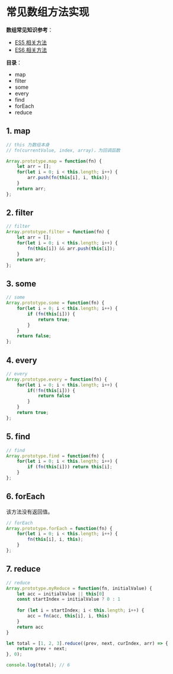 # 常见数组方法实现

**数组常见知识参考**：
* [ES5 相关方法](https://github.com/1194964459/FE-Interview-Notebook/blob/main/JS/%E6%95%B0%E7%BB%84/%E6%95%B0%E7%BB%84%E5%9F%BA%E6%9C%AC%E6%96%B9%E6%B3%95.md)
* [ES6 相关方法](https://github.com/1194964459/FE-Interview-Notebook/blob/main/JS/ES6/%E6%89%A9%E5%B1%95%E4%B8%8E%E6%96%B0%E5%A2%9E_%E6%95%B0%E7%BB%84.md)

**目录**：
* map
* filter
* some
* every
* find
* forEach
* reduce

## 1. map
```js
// this 为数组本身
// fn(currentValue, index, array)，为回调函数

Array.prototype.map = function(fn) {
    let arr = [];
    for(let i = 0; i < this.length; i++) {
        arr.push(fn(this[i], i, this));
    }
    return arr;
};
```

## 2. filter
```js
// filter
Array.prototype.filter = function(fn) {
    let arr = [];
    for(let i = 0; i < this.length; i++) {
        fn(this[i]) && arr.push(this[i]);
    }
    return arr;
};
```

## 3. some
```js
// some
Array.prototype.some = function(fn) {
    for(let i = 0; i < this.length; i++) {
        if (fn(this[i])) {
            return true;
        }
    }
    return false;
};
```

## 4. every
```js
// every
Array.prototype.every = function(fn) {
    for(let i = 0; i < this.length; i++) {
        if(!fn(this[i])) {
            return false
        }
    }
    return true;
};
``` 

## 5. find
```js
// find
Array.prototype.find = function(fn) {
    for(let i = 0; i < this.length; i++) {
        if (fn(this[i])) return this[i];
    }
};
```

## 6. forEach

该方法没有返回值。

```js
// forEach
Array.prototype.forEach = function(fn) {
    for(let i = 0; i < this.length; i++) {
        fn(this[i], i, this);
    }
};
```

## 7. reduce

```js
// reduce
Array.prototype.myReduce = function(fn, initialValue) {
    let acc = initialValue || this[0]
    const startIndex = initialValue ? 0 : 1
    
    for (let i = startIndex; i < this.length; i++) {
        acc = fn(acc, this[i], i, this)
    }
    return acc
}

let total = [1, 2, 3].reduce((prev, next, curIndex, arr) => {
    return prev + next;
}, 0);

console.log(total); // 6
```